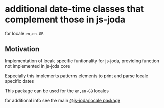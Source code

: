 # additional date-time classes that complement those in js-joda 

for locale `en,en-GB` 

## Motivation

Implementation of locale specific funtionality for js-joda, providing function not implemented in js-joda core

Especially this implements patterns elements to print and parse locale specific dates

This package can be used for the `en,en-GB` locales

for additional info see the main [@js-joda/locale package](https://www.npmjs.com/package/@js-joda/locale)

